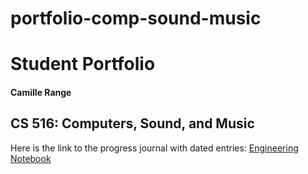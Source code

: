 # portfolio-comp-sound-music
# Student Portfolio
#### Camille Range
CS 516: Computers, Sound, and Music
---
Here is the link to the progress journal with dated entries:
[Engineering Notebook](notebook.md)
